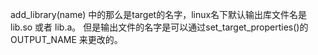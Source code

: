 add_library(name) 中的那么是target的名字，linux名下默认输出库文件名是lib<name>.so 或者 lib<name>.a。
但是输出文件的名字是可以通过set_target_properties()的 OUTPUT_NAME 来更改的。
